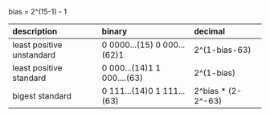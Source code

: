 bias = 2^(15-1) - 1

| description               | binary                      | decimal            |
| :------------------------ | :-------------------------- | :----------------- |
| least positive unstandard | 0 0000...(15) 0 000...(62)1 | 2^(1-bias-63)      |
| least positive standard   | 0 000...(14)1 1 000....(63) | 2^(1-bias)         |
| bigest standard           | 0 111...(14)0 1 111...(63)  | 2^bias * (2-2^-63) |
